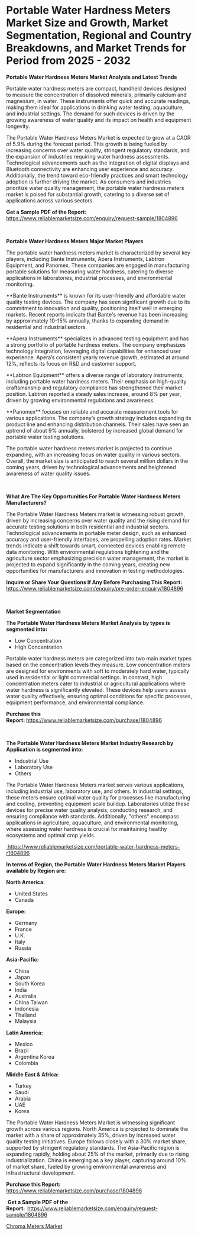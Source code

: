 <p><h1>Portable Water Hardness Meters Market Size and Growth, Market Segmentation, Regional and Country Breakdowns, and Market Trends for Period from 2025 -  2032</h1></p><p><strong>Portable Water Hardness Meters Market Analysis and Latest Trends</strong></p>
<p><p>Portable water hardness meters are compact, handheld devices designed to measure the concentration of dissolved minerals, primarily calcium and magnesium, in water. These instruments offer quick and accurate readings, making them ideal for applications in drinking water testing, aquaculture, and industrial settings. The demand for such devices is driven by the growing awareness of water quality and its impact on health and equipment longevity.</p><p>The Portable Water Hardness Meters Market is expected to grow at a CAGR of 5.9% during the forecast period. This growth is being fueled by increasing concerns over water quality, stringent regulatory standards, and the expansion of industries requiring water hardness assessments. Technological advancements such as the integration of digital displays and Bluetooth connectivity are enhancing user experience and accuracy. Additionally, the trend toward eco-friendly practices and smart technology adoption is further driving the market. As consumers and industries prioritize water quality management, the portable water hardness meters market is poised for substantial growth, catering to a diverse set of applications across various sectors.</p></p>
<p><strong>Get a Sample PDF of the Report:&nbsp;</strong> <a href="https://www.reliablemarketsize.com/enquiry/request-sample/1804896?utm_campaign=973&utm_medium=2&utm_source=Github&utm_content=ia&utm_term=20022025&utm_id=portable-water-hardness-meters">https://www.reliablemarketsize.com/enquiry/request-sample/1804896</a></p>
<p>&nbsp;</p>
<p><strong>Portable Water Hardness Meters Major Market Players</strong></p>
<p><p>The portable water hardness meters market is characterized by several key players, including Bante Instruments, Apera Instruments, Labtron Equipment, and Panomex. These companies are engaged in manufacturing portable solutions for measuring water hardness, catering to diverse applications in laboratories, industrial processes, and environmental monitoring.</p><p>**Bante Instruments** is known for its user-friendly and affordable water quality testing devices. The company has seen significant growth due to its commitment to innovation and quality, positioning itself well in emerging markets. Recent reports indicate that Bante's revenue has been increasing by approximately 10-15% annually, thanks to expanding demand in residential and industrial sectors.</p><p>**Apera Instruments** specializes in advanced testing equipment and has a strong portfolio of portable hardness meters. The company emphasizes technology integration, leveraging digital capabilities for enhanced user experience. Apera’s consistent yearly revenue growth, estimated at around 12%, reflects its focus on R&D and customer support.</p><p>**Labtron Equipment** offers a diverse range of laboratory instruments, including portable water hardness meters. Their emphasis on high-quality craftsmanship and regulatory compliance has strengthened their market position. Labtron reported a steady sales increase, around 8% per year, driven by growing environmental regulations and awareness.</p><p>**Panomex** focuses on reliable and accurate measurement tools for various applications. The company’s growth strategy includes expanding its product line and enhancing distribution channels. Their sales have seen an uptrend of about 9% annually, bolstered by increased global demand for portable water testing solutions.</p><p>The portable water hardness meters market is projected to continue expanding, with an increasing focus on water quality in various sectors. Overall, the market size is anticipated to reach several million dollars in the coming years, driven by technological advancements and heightened awareness of water quality issues.</p></p>
<p>&nbsp;</p>
<p><strong>What Are The Key Opportunities For Portable Water Hardness Meters Manufacturers?</strong></p>
<p><p>The Portable Water Hardness Meters market is witnessing robust growth, driven by increasing concerns over water quality and the rising demand for accurate testing solutions in both residential and industrial sectors. Technological advancements in portable meter design, such as enhanced accuracy and user-friendly interfaces, are propelling adoption rates. Market trends indicate a shift towards smart, connected devices enabling remote data monitoring. With environmental regulations tightening and the agriculture sector emphasizing precision water management, the market is projected to expand significantly in the coming years, creating new opportunities for manufacturers and innovation in testing methodologies.</p></p>
<p><strong>Inquire or Share Your Questions If Any Before Purchasing This Report:</strong> <a href="https://www.reliablemarketsize.com/enquiry/pre-order-enquiry/1804896?utm_campaign=973&utm_medium=2&utm_source=Github&utm_content=ia&utm_term=20022025&utm_id=portable-water-hardness-meters">https://www.reliablemarketsize.com/enquiry/pre-order-enquiry/1804896</a></p>
<p>&nbsp;</p>
<p><strong>Market Segmentation</strong></p>
<p><strong>The Portable Water Hardness Meters Market Analysis by types is segmented into:</strong></p>
<p><ul><li>Low Concentration</li><li>High Concentration</li></ul></p>
<p><p>Portable water hardness meters are categorized into two main market types based on the concentration levels they measure. Low concentration meters are designed for environments with soft to moderately hard water, typically used in residential or light commercial settings. In contrast, high concentration meters cater to industrial or agricultural applications where water hardness is significantly elevated. These devices help users assess water quality effectively, ensuring optimal conditions for specific processes, equipment performance, and environmental compliance.</p></p>
<p><strong>Purchase this Report:&nbsp;</strong><a href="https://www.reliablemarketsize.com/purchase/1804896?utm_campaign=973&utm_medium=2&utm_source=Github&utm_content=ia&utm_term=20022025&utm_id=portable-water-hardness-meters">https://www.reliablemarketsize.com/purchase/1804896</a></p>
<p>&nbsp;</p>
<p><strong>The Portable Water Hardness Meters Market Industry Research by Application is segmented into:</strong></p>
<p><ul><li>Industrial Use</li><li>Laboratory Use</li><li>Others</li></ul></p>
<p><p>The Portable Water Hardness Meters market serves various applications, including industrial use, laboratory use, and others. In industrial settings, these meters ensure optimal water quality for processes like manufacturing and cooling, preventing equipment scale buildup. Laboratories utilize these devices for precise water quality analysis, conducting research, and ensuring compliance with standards. Additionally, "others" encompass applications in agriculture, aquaculture, and environmental monitoring, where assessing water hardness is crucial for maintaining healthy ecosystems and optimal crop yields.</p></p>
<p><a href="https://www.reliablemarketsize.com/portable-water-hardness-meters-r1804896?utm_campaign=973&utm_medium=2&utm_source=Github&utm_content=ia&utm_term=20022025&utm_id=portable-water-hardness-meters">&nbsp;https://www.reliablemarketsize.com/portable-water-hardness-meters-r1804896</a></p>
<p><strong>In terms of Region, the Portable Water Hardness Meters Market Players available by Region are:</strong></p>
<p>
    <p> <strong> North America: </strong>
        <ul>
            <li>United States</li>
            <li>Canada</li>
        </ul>
        </p> 
    <p> <strong> Europe: </strong>
        <ul>
            <li>Germany</li>
            <li>France</li>
            <li>U.K.</li>
            <li>Italy</li>
            <li>Russia</li>
        </ul>
        </p> 
    <p> <strong> Asia-Pacific: </strong>
        <ul>
            <li>China</li>
            <li>Japan</li>
            <li>South Korea</li>
            <li>India</li>
            <li>Australia</li>
            <li>China Taiwan</li>
            <li>Indonesia</li>
            <li>Thailand</li>
            <li>Malaysia</li>
        </ul>
        </p> 
    <p> <strong> Latin America: </strong>
        <ul>
            <li>Mexico</li>
            <li>Brazil</li>
            <li>Argentina Korea</li>
            <li>Colombia</li>
        </ul>
        </p> 
    <p> <strong> Middle East & Africa: </strong>
        <ul>
            <li>Turkey</li>
            <li>Saudi</li>
            <li>Arabia</li>
            <li>UAE</li>
            <li>Korea</li>
        </ul>
    </p>
    </p>
<p><p>The Portable Water Hardness Meters Market is witnessing significant growth across various regions. North America is projected to dominate the market with a share of approximately 35%, driven by increased water quality testing initiatives. Europe follows closely with a 30% market share, supported by stringent regulatory standards. The Asia-Pacific region is expanding rapidly, holding about 25% of the market, primarily due to rising industrialization. China is emerging as a key player, capturing around 10% of market share, fueled by growing environmental awareness and infrastructural development.</p></p>
<p><strong>Purchase this Report: </strong><a href="https://www.reliablemarketsize.com/purchase/1804896?utm_campaign=973&utm_medium=2&utm_source=Github&utm_content=ia&utm_term=20022025&utm_id=portable-water-hardness-meters">https://www.reliablemarketsize.com/purchase/1804896</a></p>
<p>&nbsp;<strong>Get a Sample PDF of the Report:&nbsp;&nbsp;</strong><a href="https://www.reliablemarketsize.com/enquiry/request-sample/1804896?utm_campaign=973&utm_medium=2&utm_source=Github&utm_content=ia&utm_term=20022025&utm_id=portable-water-hardness-meters">https://www.reliablemarketsize.com/enquiry/request-sample/1804896</a></p>
<p><strong></strong></p>
<p><p><a href="https://github.com/castoriffic/Market-Research-Report-List-5/blob/main/chroma-meters-market.md?utm_campaign=973&utm_medium=2&utm_source=Github&utm_content=ia&utm_term=20022025&utm_id=portable-water-hardness-meters">Chroma Meters Market</a></p></p>